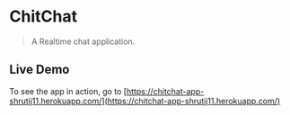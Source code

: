 # ChitChat
> A Realtime chat application. 

## Live Demo

To see the app in action, go to [https://chitchat-app-shrutij11.herokuapp.com/](https://chitchat-app-shrutij11.herokuapp.com/)
